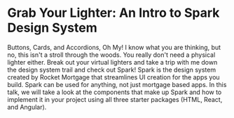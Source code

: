 # Grab Your Lighter: An Intro to Spark Design System

Buttons, Cards, and Accordions, Oh My! I know what you are thinking, but no, this isn't a stroll through the woods. You really don't need a physical lighter either. Break out your virtual lighters and take a trip with me down the design system trail and check out Spark! Spark is the design system created by Rocket Mortgage that streamlines UI creation for the apps you build. Spark can be used for anything, not just mortgage based apps. In this talk, we will take a look at the components that make up Spark and how to implement it in your project using all three starter packages (HTML, React, and Angular). 
